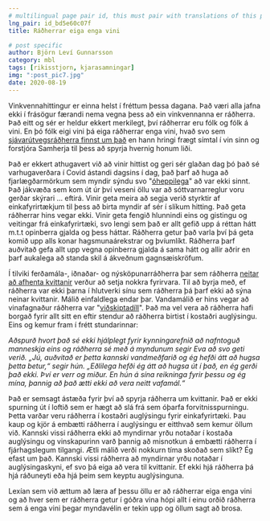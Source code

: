 ```yaml
---
# multilingual page pair id, this must pair with translations of this page. (This name must be unique)
lng_pair: id_bd5e60c07f
title: Ráðherrar eiga enga vini

# post specific
author: Björn Leví Gunnarsson
category: mbl
tags: [rikisstjorn, kjarasamningar]
img: ":post_pic7.jpg"
date: 2020-08-19
---
```


Vinkvennahittingur er einna helst í fréttum þessa dagana. Það væri alla jafna ekki í frásögur færandi nema vegna þess að ein vinkvennanna er ráðherra. Það eitt og sér er heldur ekkert merkilegt, því ráðherrar eru fólk og fólk á vini. En þó fólk eigi vini þá eiga ráðherrar enga vini, hvað svo sem [sjávarútvegsráðherra finnst um það](https://kjarninn.is/skodun/2019-12-26-hvernig-lidur-ther-elsku-vinur-bara-prydilega-takk-eg-er-med-ykkur-oll-i-vasanum/) en hann hringi frægt símtal í vin sinn og forstjóra Samherja til þess að spyrja hvernig honum liði. 

Það er ekkert athugavert við að vinir hittist og geri sér glaðan dag þó það sé varhugaverðara í Covid ástandi dagsins í dag, það þarf að huga að fjarlægðarmörkum sem myndir sýndu svo "[óheppilega](https://www.ruv.is/frett/2020/08/17/bjarni-hegdun-ferdamalaradherra-oheppileg)" að var ekki sinnt. Það jákvæða sem kom út úr því veseni öllu var að sóttvarnarreglur voru gerðar skýrari ... eftirá. Vinir geta meira að segja verið styrktir af einkafyrirtækjum til þess að birta myndir af sér í slíkum hitting. Það geta ráðherrar hins vegar ekki. Vinir geta fengið hlunnindi eins og gistingu og veitingar frá einkafyrirtæki, svo lengi sem það er allt gefið upp á réttan hátt m.t.t opinberra gjalda og þess háttar. Ráðherra getur það varla því þá geta komið upp alls konar hagsmunaárekstrar og þvíumlíkt. Ráðherra þarf auðvitað gefa allt upp vegna opinberra gjalda á sama hátt og allir aðrir en þarf aukalega að standa skil á ákveðnum gagnsæiskröfum.

Í tilviki ferðamála-, iðnaðar- og nýsköpunarráðherra þar sem ráðherra [neitar að afhenta kvittanir](https://www.ruv.is/frett/2020/08/18/thordis-kolbrun-vill-ekki-afhenda-kvittanir) verður að setja nokkra fyrirvara. Til að byrja með, ef ráðherra var ekki þarna í hlutverki sínu sem ráðherra þá þarf ekki að sýna neinar kvittanir. Málið einfaldlega endar þar. Vandamálið er hins vegar að vinafagnaður ráðherra var "[viðskiptadíll](https://stundin.is/grein/11742/)". Það ma vel vera að ráðherra hafi borgað fyrir allt sitt en eftir stendur að ráðherra birtist í kostaðri auglýsingu. Eins og kemur fram í frétt stundarinnar:

*Aðspurð hvort það sé ekki hjálplegt fyrir kynningarefnið að nafntoguð manneskja eins og ráðherra sé með á myndunum segir Eva að svo geti verið. „Jú, auðvitað er þetta kannski vandmeðfarið og ég hefði átt að hugsa þetta betur,“ segir hún. „Eðlilega hefði ég átt að hugsa út í það, en ég gerði það ekki. Því er verr og miður. En hún á sína reikninga fyrir þessu og ég mína, þannig að það ætti ekki að vera neitt vafamál.“*

Það er semsagt ástæða fyrir því að spyrja ráðherra um kvittanir. Það er ekki spurning út í loftið sem er hægt að slá frá sem óþarfa forvitnisspurningu. Þetta varðar veru ráðherra í kostaðri auglýsingu fyrir einkafyrirtæki. Þau kaup og kjör á embætti ráðherra í auglýsingu er eitthvað sem kemur öllum við. Kannski vissi ráðherra ekki að myndirnar yrðu notaðar í kostaða auglýsingu og vinskapurinn varð þannig að misnotkun á embætti ráðherra í fjárhagslegum tilgangi. Ætli málið verði nokkurn tíma skoðað sem slíkt? Ég efast um það. Kannski vissi ráðherra að myndirnar yrðu notaðar í auglýsingaskyni, ef svo þá eiga að vera til kvittanir. Ef ekki hjá ráðherra þá hjá ráðuneyti eða hjá þeim sem keyptu auglýsinguna. 

Lexían sem við ættum að læra af þessu öllu er að ráðherrar eiga enga vini og að hver sem er ráðherra getur í góðra vina hópi allt í einu orðið ráðherra sem á enga vini þegar myndavélin er tekin upp og öllum sagt að brosa. 